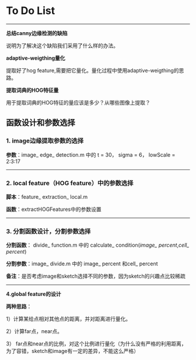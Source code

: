 # To Do List
---

**总结canny边缘检测的缺陷**

说明为了解决这个缺陷我们采用了什么样的办法。



**adaptive-weigthing量化**

提取好了hog feature,需要把它量化。量化过程中使用adaptive-weigthing的思路。


**提取词典的HOG特征量**

用于提取词典的HOG特征的量应该是多少？从哪些图像上提取？




## 函数设计和参数选择

### 1. image边缘提取参数的选择
**参数**：image_ edge_ detection.m 中的 
t = 30，
sigma = 6，
lowScale = 2:3:17

---
### 2. local feature（HOG feature）中的参数选择

**脚本**：feature_ extraction_ local.m

**函数**：extractHOGFeatures中的参数设置

---

### 3. 分割函数设计，分割参数选择

**分割函数**：
divide_ function.m 中的 calculate_ condition(*image_ percent*,*cell_ percent*)

**分割参数**：image_ divide.m 中的 image_ percent 和cell_ percent

**备注**：是否考虑image和sketch选择不同的参数，因为sketch的兴趣点比较稀疏

---

**4.global feature的设计**

**两种思路**：

1）计算某给点相对其他点的距离，并对距离进行量化。

2）计算far点，near点。

3） far点和near点的比例，对这个比例进行量化（为什么没有严格的利用距离，为了容错，sketch和image有一定的差异，不能这么严格）
